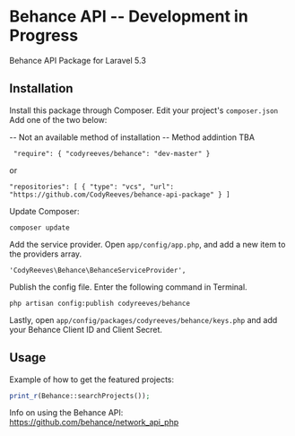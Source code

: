 Behance API -- Development in Progress 
=======

Behance API Package for Laravel 5.3

## Installation

Install this package through Composer. Edit your project's `composer.json` Add one of the two below:
  
  -- Not an available method  of installation -- Method addintion TBA 
  
 ` "require": {
    "codyreeves/behance": "dev-master"
  }`
  
  or 
  
  `"repositories": [
    {
        "type": "vcs",
    	"url": "https://github.com/CodyReeves/behance-api-package"
    }
  ]`

Update Composer:

    composer update

Add the service provider. Open `app/config/app.php`, and add a new item to the providers array.

    'CodyReeves\Behance\BehanceServiceProvider',

Publish the config file. Enter the following command in Terminal.

    php artisan config:publish codyreeves/behance

Lastly, open `app/config/packages/codyreeves/behance/keys.php` and add your Behance Client ID and Client Secret.

## Usage

Example of how to get the featured projects:

```php
print_r(Behance::searchProjects());
```

Info on using the Behance API: https://github.com/behance/network_api_php
